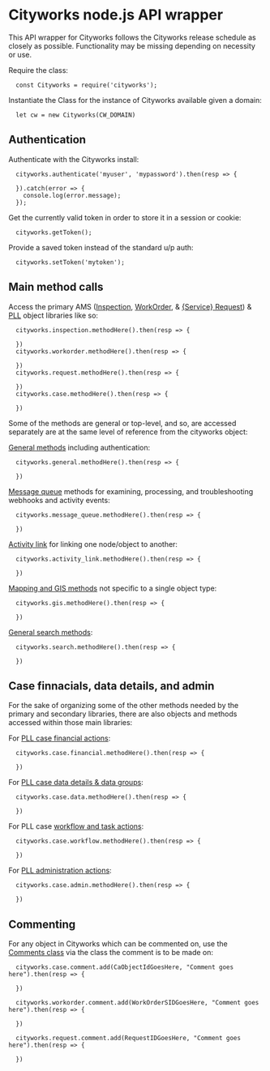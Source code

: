 # Cityworks node.js API wrapper

This API wrapper for Cityworks follows the Cityworks release schedule as closely as possible. Functionality may be missing depending on necessity or use.

Require the class:

      const Cityworks = require('cityworks');

Instantiate the Class for the instance of Cityworks available given a domain:

      let cw = new Cityworks(CW_DOMAIN)

## Authentication

Authenticate with the Cityworks install:

      cityworks.authenticate('myuser', 'mypassword').then(resp => {

      }).catch(error => {
        console.log(error.message);
      });


Get the currently valid token in order to store it in a session or cookie:

      cityworks.getToken();

Provide a saved token instead of the standard u/p auth:

      cityworks.setToken('mytoken');

## Main method calls

Access the primary AMS ([Inspection](https://walker.github.io/cityworks/classes/inspection.Inspection.html), [WorkOrder](https://walker.github.io/cityworks/classes/workorder.WorkOrder.html), & [{Service} Request](https://walker.github.io/cityworks/classes/request.Request.html)) & [PLL](https://walker.github.io/cityworks/classes/case.Case.html) object libraries like so:

      cityworks.inspection.methodHere().then(resp => {

      })
      cityworks.workorder.methodHere().then(resp => {

      })
      cityworks.request.methodHere().then(resp => {

      })
      cityworks.case.methodHere().then(resp => {

      })

Some of the methods are general or top-level, and so, are accessed separately are at the same level of reference from the cityworks object:

[General methods](https://walker.github.io/cityworks/classes/general.General.html) including authentication:

      cityworks.general.methodHere().then(resp => {

      })

[Message queue](https://walker.github.io/cityworks/classes/message_queue.MessageQueue.html) methods for examining, processing, and troubleshooting webhooks and activity events:

      cityworks.message_queue.methodHere().then(resp => {

      })

[Activity link](https://walker.github.io/cityworks/classes/activity_link.ActivityLinks.html) for linking one node/object to another:

      cityworks.activity_link.methodHere().then(resp => {

      })

[Mapping and GIS methods](https://walker.github.io/cityworks/classes/gis.Gis.html) not specific to a single object type:

      cityworks.gis.methodHere().then(resp => {

      })

[General search methods](https://walker.github.io/cityworks/classes/search.Search.html):

      cityworks.search.methodHere().then(resp => {

      })

## Case finnacials, data details, and admin

For the sake of organizing some of the other methods needed by the primary and secondary libraries, there are also objects and methods accessed within those main libraries:

For [PLL case financial actions](https://walker.github.io/cityworks/classes/case_financial.CaseFinancial.html):

      cityworks.case.financial.methodHere().then(resp => {

      })

For [PLL case data details & data groups](https://walker.github.io/cityworks/classes/case_data.CaseData.html):

      cityworks.case.data.methodHere().then(resp => {

      })

For PLL case [workflow and task actions](https://walker.github.io/cityworks/classes/case_workflow.CaseWorkflow.html):

      cityworks.case.workflow.methodHere().then(resp => {

      })

For [PLL administration actions](https://walker.github.io/cityworks/classes/case_admin.CaseAdmin.html):

      cityworks.case.admin.methodHere().then(resp => {

      })

## Commenting

For any object in Cityworks which can be commented on, use the [Comments class](https://walker.github.io/cityworks/classes/case_admin.CaseAdmin.html) via the class the comment is to be made on:

      cityworks.case.comment.add(CaObjectIdGoesHere, "Comment goes here").then(resp => {

      })

      cityworks.workorder.comment.add(WorkOrderSIDGoesHere, "Comment goes here").then(resp => {

      })

      cityworks.request.comment.add(RequestIDGoesHere, "Comment goes here").then(resp => {

      })
